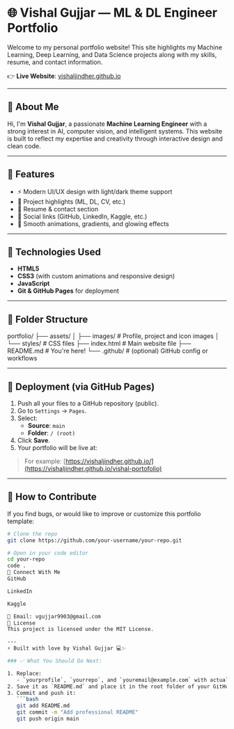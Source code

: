 # 🌐 Vishal Gujjar — ML & DL Engineer Portfolio

Welcome to my personal portfolio website! This site highlights my Machine Learning, Deep Learning, and Data Science projects along with my skills, resume, and contact information.

👉 **Live Website**: [vishaljindher.github.io](https://vishaljindher.github.io/vishal-portofolio)

---

## 🧠 About Me

Hi, I'm **Vishal Gujjar**, a passionate **Machine Learning Engineer** with a strong interest in AI, computer vision, and intelligent systems. This website is built to reflect my expertise and creativity through interactive design and clean code.

---

## 📁 Features

- ⚡ Modern UI/UX design with light/dark theme support  
- 🧠 Project highlights (ML, DL, CV, etc.)  
- 💼 Resume & contact section  
- 🔗 Social links (GitHub, LinkedIn, Kaggle, etc.)  
- 🎨 Smooth animations, gradients, and glowing effects  

---

## 🚀 Technologies Used

- **HTML5**
- **CSS3** (with custom animations and responsive design)
- **JavaScript**
- **Git & GitHub Pages** for deployment

---

## 📂 Folder Structure
portfolio/
├── assets/
│ ├── images/ # Profile, project and icon images
│ └── styles/ # CSS files
├── index.html # Main website file
├── README.md # You're here!
└── .github/ # (optional) GitHub config or workflows

---

## 🚀 Deployment (via GitHub Pages)

1. Push all your files to a GitHub repository (public).
2. Go to `Settings` → `Pages`.
3. Select:
   - **Source**: `main`
   - **Folder**: `/ (root)`
4. Click **Save**.
5. Your portfolio will be live at:

> For example: [https://vishaljindher.github.io/](https://vishaljindher.github.io/vishal-portofolio)

---

## 🧪 How to Contribute

If you find bugs, or would like to improve or customize this portfolio template:

```bash
# Clone the repo
git clone https://github.com/your-username/your-repo.git

# Open in your code editor
cd your-repo
code .
🔗 Connect With Me
GitHub

LinkedIn

Kaggle

📧 Email: vgujjar9903@gmail.com
📄 License
This project is licensed under the MIT License.

---
⚡ Built with love by Vishal Gujjar 💻✨

### ✅ What You Should Do Next:

1. Replace:
   - `yourprofile`, `yourrepo`, and `youremail@example.com` with actual links.
2. Save it as `README.md` and place it in the root folder of your GitHub repository.
3. Commit and push it:
   ```bash
   git add README.md
   git commit -m "Add professional README"
   git push origin main
